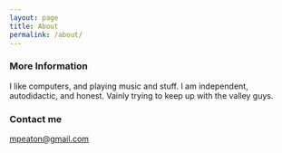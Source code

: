```yaml
---
layout: page
title: About
permalink: /about/
---
```



### More Information
I like computers, and playing music and stuff.  I am independent, autodidactic, and honest.  Vainly trying to keep up with the valley guys.

### Contact me

[mpeaton@gmail.com](mailto:mpeaton@gmail.com)

